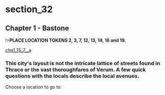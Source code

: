 
# section_32

## Chapter 1 - Bastone

!>**PLACE LOCATION TOKENS 2, 3, 7, 12, 13, 14, 16 and 19.**

[chp1_15_7__a](../../decomp/app/src/main/res/raw/chp1_15_7__a.mp3 ':include :type=audio')

### This city's layout is not the intricate lattice of streets found in Thrace or the vast thoroughfares of Verum. A few quick questions with the locals describe the local avenues.

Choose a location to go to:


